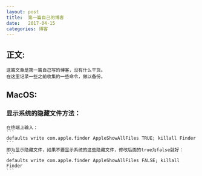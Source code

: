 ```yaml
---
layout: post
title:  第一篇自己的博客
date:   2017-04-15
categories: 博客
---
```


## 正文:
    这篇文章是第一篇自己写的博客，没有什么干货。
    在这里记录一些之前收集的一些命令，做以备份。
## MacOS:
### 显示系统的隐藏文件方法：
    在终端上输入：
    ```
    defaults write com.apple.finder AppleShowAllFiles TRUE; killall Finder
    ```
    即为显示隐藏文件，如果不要显示系统的这些隐藏文件，修改后面的true为false就好：
    ```
    defaults write com.apple.finder AppleShowAllFiles FALSE; killall Finder
    ```
